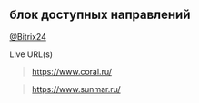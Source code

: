 ## блок доступных направлений
[@Bitrix24](https://coraldigital.bitrix24.ru/company/personal/user/1265/tasks/task/view/83929/)

Live URL(s)
> <https://www.coral.ru/>

> <https://www.sunmar.ru/>